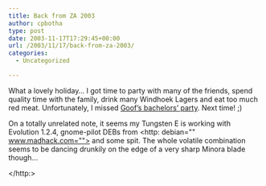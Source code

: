 ```yaml
---
title: Back from ZA 2003
author: cpbotha
type: post
date: 2003-11-17T17:29:45+00:00
url: /2003/11/17/back-from-za-2003/
categories:
  - Uncategorized

---
```

What a lovely holiday… I got time to party with many of the friends, spend quality time with the family, drink many Windhoek Lagers and eat too much red meat. Unfortunately, I missed [Goof’s bachelors’ party][1]. Next time! ;)

On a totally unrelated note, it seems my Tungsten E is working with Evolution 1.2.4, gnome-pilot DEBs from <http: debian="" www.madhack.com=""> and some spit. The whole volatile combination seems to be dancing drunkily on the edge of a very sharp Minora blade though…

 [1]: http://cpbotha.net/weblogs/goof/archives/001000.html
</http:>
